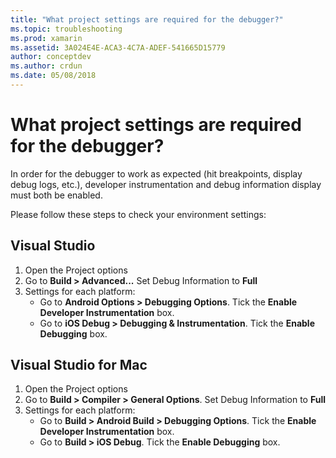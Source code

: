 ```yaml
---
title: "What project settings are required for the debugger?"
ms.topic: troubleshooting
ms.prod: xamarin
ms.assetid: 3A024E4E-ACA3-4C7A-ADEF-541665D15779
author: conceptdev
ms.author: crdun
ms.date: 05/08/2018
---
```


# What project settings are required for the debugger?

In order for the debugger to work as expected (hit breakpoints, display debug logs, etc.), developer instrumentation and debug information display must both be enabled.

Please follow these steps to check your environment settings:

## Visual Studio

1. Open the Project options
2. Go to **Build > Advanced...** Set Debug Information to **Full**
3. Settings for each platform:
   - Go to **Android Options > Debugging Options**. Tick the **Enable Developer Instrumentation** box.
   - Go to **iOS Debug > Debugging & Instrumentation**. Tick the **Enable Debugging** box.

## Visual Studio for Mac

1. Open the Project options
2. Go to **Build > Compiler > General Options**. Set Debug Information to **Full**
3. Settings for each platform:
    - Go to **Build > Android Build > Debugging Options**. Tick the **Enable Developer Instrumentation** box.
    - Go to **Build > iOS Debug**. Tick the **Enable Debugging** box.
